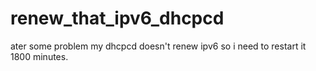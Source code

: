# renew_that_ipv6_dhcpcd
ater some problem my dhcpcd doesn't renew ipv6 so i need to restart it 1800 minutes.
